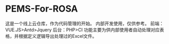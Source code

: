 # PEMS-For-ROSA
这是一个线上云仓库，作为代码管理的开始。
内部开发使用，仅供参考。
前端：VUE.JS>Antd>Jquery
后台：PHP>CI
功能主要为供内部使用者自动处理对应表格，并根据定义逻辑导出处理过的Excel文件。
